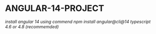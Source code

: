 # ANGULAR-14-PROJECT
*install angular 14 using commend npm install angular@cli@14*
*typescript 4.6 or 4.8 (recommemded)*
